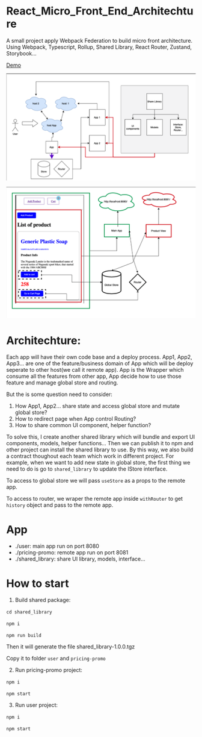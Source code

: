 # React_Micro_Front_End_Architechture
A small project apply Webpack Federation to build micro front architecture. Using Webpack, Typescript, Rollup, Shared Library, React Router, Zustand, Storybook...

[Demo](http://federation-app2.s3-website-ap-southeast-2.amazonaws.com/)

![Architechture](https://github.com/Tony1106/React_Micro_Front_End_Architechture/blob/master/architechture.png?raw=true)

![App Diagram](https://github.com/Tony1106/React_Micro_Front_End_Architechture/blob/master/app_diagram.png?raw=true)

# Architechture: 
Each app will have their own code base and a deploy process. App1, App2, App3... are one of the feature/business domain of App which will be deploy seperate to other host(we call it remote app). App is the Wrapper which consume all the features from other app, App decide how to use those feature and manage global store and routing.

But the is some question need to consider: 

1. How App1, App2... share state and access global store and mutate global store? 
2. How to redirect page when App control Routing?
3. How to share common UI component, helper function?

To solve this, I create another shared library which will bundle and export UI components, models, helper functions...
Then we can publish it to npm and other project can install the shared library to use. By this way, we also build a contract thoughout each team which work in different project.
For example, when we want to add new state in global store, the first thing we need to do is go to `shared_library`  to update the IStore interface.

To access to global store we will pass `useStore` as a props to the remote app. 

To access to router, we wraper the remote app inside `withRouter` to get `history` object and pass to the remote app.
# App
* ./user: main app run on port 8080
* ./pricing-promo: remote app run on port 8081
* ./shared_library: share UI library, models, interface...

# How to start

1. Build shared package:

`cd shared_library`

`npm i`

`npm run build`

Then it will generate the file shared_library-1.0.0.tgz

Copy it to folder `user` and `pricing-promo`

2. Run pricing-promo project:

`npm i`

`npm start`

3. Run user project:

`npm i`

`npm start`

